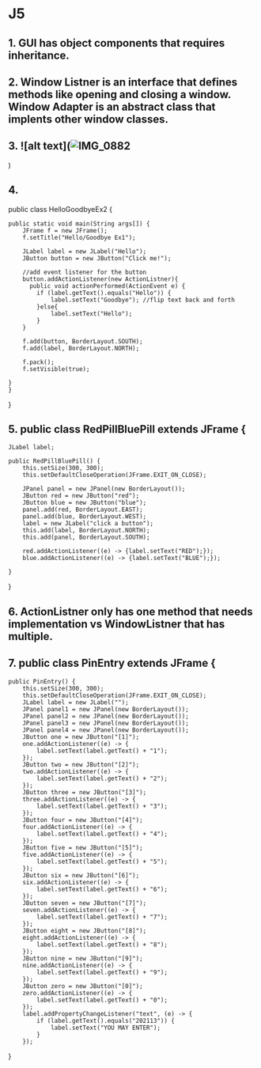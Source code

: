 # J5

## 1. GUI has object components that requires inheritance. 

## 2. Window Listner is an interface that defines methods like opening and closing a window. Window Adapter is an abstract class that implents other window classes. 

## 3. ![alt text](![IMG_0882](https://github.com/user-attachments/assets/cf2ff863-318f-43f5-b33e-ed4d4eb42049)
)

## 4. 
public class HelloGoodbyeEx2  {    
    
    public static void main(String args[]) {
        JFrame f = new JFrame();
        f.setTitle("Hello/Goodbye Ex1");

        JLabel label = new JLabel("Hello");
        JButton button = new JButton("Click me!");

        //add event listener for the button
        button.addActionListener(new ActionListner){
          public void actionPerformed(ActionEvent e) {
            if (label.getText().equals("Hello")) {
                label.setText("Goodbye"); //flip text back and forth
            }else{
                label.setText("Hello");
            }
        }
        
        f.add(button, BorderLayout.SOUTH);
        f.add(label, BorderLayout.NORTH);

        f.pack();
        f.setVisible(true);
        
    }
    }
}

## 5. public class RedPillBluePill extends JFrame {
    JLabel label;

    public RedPillBluePill() {
        this.setSize(300, 300);
        this.setDefaultCloseOperation(JFrame.EXIT_ON_CLOSE);

        JPanel panel = new JPanel(new BorderLayout());        
        JButton red = new JButton("red");
        JButton blue = new JButton("blue");
        panel.add(red, BorderLayout.EAST);
        panel.add(blue, BorderLayout.WEST);
        label = new JLabel("click a button");
        this.add(label, BorderLayout.NORTH);
        this.add(panel, BorderLayout.SOUTH);

        red.addActionListener((e) -> {label.setText("RED");});
        blue.addActionListener((e) -> {label.setText("BLUE");});

    }
}

## 6. ActionListner only has one method that needs implementation vs WindowListner that has multiple.

## 7. public class PinEntry extends JFrame {
    public PinEntry() {
        this.setSize(300, 300);
        this.setDefaultCloseOperation(JFrame.EXIT_ON_CLOSE);
        JLabel label = new JLabel("");
        JPanel panel1 = new JPanel(new BorderLayout());
        JPanel panel2 = new JPanel(new BorderLayout());
        JPanel panel3 = new JPanel(new BorderLayout());
        JPanel panel4 = new JPanel(new BorderLayout());
        JButton one = new JButton("[1]");
        one.addActionListener((e) -> {
            label.setText(label.getText() + "1");
        });
        JButton two = new JButton("[2]");
        two.addActionListener((e) -> {
            label.setText(label.getText() + "2");
        });
        JButton three = new JButton("[3]");
        three.addActionListener((e) -> {
            label.setText(label.getText() + "3");
        });
        JButton four = new JButton("[4]");
        four.addActionListener((e) -> {
            label.setText(label.getText() + "4");
        });
        JButton five = new JButton("[5]");
        five.addActionListener((e) -> {
            label.setText(label.getText() + "5");
        });
        JButton six = new JButton("[6]");
        six.addActionListener((e) -> {
            label.setText(label.getText() + "6");
        });
        JButton seven = new JButton("[7]");
        seven.addActionListener((e) -> {
            label.setText(label.getText() + "7");
        });
        JButton eight = new JButton("[8]");
        eight.addActionListener((e) -> {
            label.setText(label.getText() + "8");
        });
        JButton nine = new JButton("[9]");
        nine.addActionListener((e) -> {
            label.setText(label.getText() + "9");
        });
        JButton zero = new JButton("[0]");
        zero.addActionListener((e) -> {
            label.setText(label.getText() + "0");
        });
        label.addPropertyChangeListener("text", (e) -> {
            if (label.getText().equals("202113")) {
                label.setText("YOU MAY ENTER");
            }
        });
}

